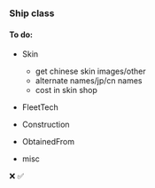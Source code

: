 ### Ship class

#### To do:

* Skin
  * get chinese skin images/other
  * alternate names/jp/cn names
  * cost in skin shop

* FleetTech
* Construction
* ObtainedFrom
* misc







❌ ✅